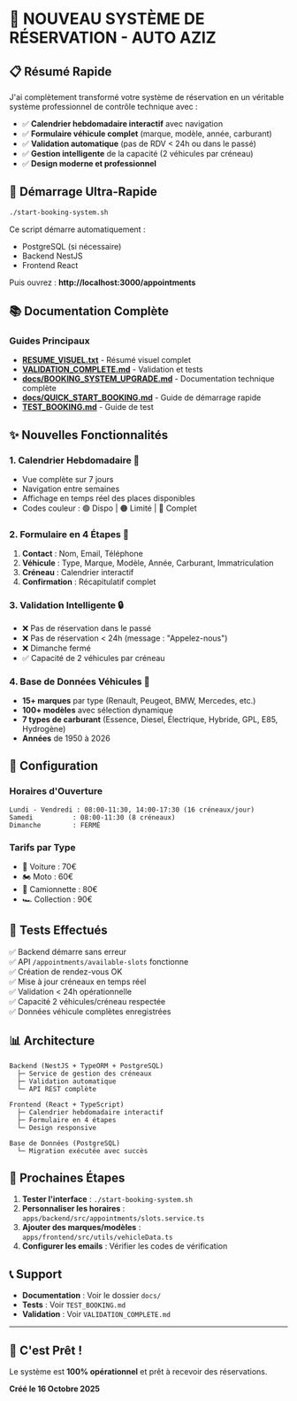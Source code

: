 # 🎉 NOUVEAU SYSTÈME DE RÉSERVATION - AUTO AZIZ

## 📋 Résumé Rapide

J'ai complètement transformé votre système de réservation en un véritable système professionnel de contrôle technique avec :

- ✅ **Calendrier hebdomadaire interactif** avec navigation
- ✅ **Formulaire véhicule complet** (marque, modèle, année, carburant)
- ✅ **Validation automatique** (pas de RDV < 24h ou dans le passé)
- ✅ **Gestion intelligente** de la capacité (2 véhicules par créneau)
- ✅ **Design moderne et professionnel**

## 🚀 Démarrage Ultra-Rapide

```bash
./start-booking-system.sh
```

Ce script démarre automatiquement :
- PostgreSQL (si nécessaire)
- Backend NestJS
- Frontend React

Puis ouvrez : **http://localhost:3000/appointments**

## 📚 Documentation Complète

### Guides Principaux
- **[RESUME_VISUEL.txt](RESUME_VISUEL.txt)** - Résumé visuel complet
- **[VALIDATION_COMPLETE.md](VALIDATION_COMPLETE.md)** - Validation et tests
- **[docs/BOOKING_SYSTEM_UPGRADE.md](docs/BOOKING_SYSTEM_UPGRADE.md)** - Documentation technique complète
- **[docs/QUICK_START_BOOKING.md](docs/QUICK_START_BOOKING.md)** - Guide de démarrage rapide
- **[TEST_BOOKING.md](TEST_BOOKING.md)** - Guide de test

## ✨ Nouvelles Fonctionnalités

### 1. Calendrier Hebdomadaire 📅
- Vue complète sur 7 jours
- Navigation entre semaines
- Affichage en temps réel des places disponibles
- Codes couleur : 🟢 Dispo | 🟠 Limité | 🔴 Complet

### 2. Formulaire en 4 Étapes 📝
1. **Contact** : Nom, Email, Téléphone
2. **Véhicule** : Type, Marque, Modèle, Année, Carburant, Immatriculation
3. **Créneau** : Calendrier interactif
4. **Confirmation** : Récapitulatif complet

### 3. Validation Intelligente 🔒
- ❌ Pas de réservation dans le passé
- ❌ Pas de réservation < 24h (message : "Appelez-nous")
- ❌ Dimanche fermé
- ✅ Capacité de 2 véhicules par créneau

### 4. Base de Données Véhicules 🚗
- **15+ marques** par type (Renault, Peugeot, BMW, Mercedes, etc.)
- **100+ modèles** avec sélection dynamique
- **7 types de carburant** (Essence, Diesel, Électrique, Hybride, GPL, E85, Hydrogène)
- **Années** de 1950 à 2026

## 🔧 Configuration

### Horaires d'Ouverture
```
Lundi - Vendredi : 08:00-11:30, 14:00-17:30 (16 créneaux/jour)
Samedi          : 08:00-11:30 (8 créneaux)
Dimanche        : FERMÉ
```

### Tarifs par Type
- 🚗 Voiture : 70€
- 🏍️ Moto : 60€
- 🚐 Camionnette : 80€
- 🏎️ Collection : 90€

## 🧪 Tests Effectués

✅ Backend démarre sans erreur  
✅ API `/appointments/available-slots` fonctionne  
✅ Création de rendez-vous OK  
✅ Mise à jour créneaux en temps réel  
✅ Validation < 24h opérationnelle  
✅ Capacité 2 véhicules/créneau respectée  
✅ Données véhicule complètes enregistrées  

## 📊 Architecture

```
Backend (NestJS + TypeORM + PostgreSQL)
  ├─ Service de gestion des créneaux
  ├─ Validation automatique
  └─ API REST complète

Frontend (React + TypeScript)
  ├─ Calendrier hebdomadaire interactif
  ├─ Formulaire en 4 étapes
  └─ Design responsive

Base de Données (PostgreSQL)
  └─ Migration exécutée avec succès
```

## 🎯 Prochaines Étapes

1. **Tester l'interface** : `./start-booking-system.sh`
2. **Personnaliser les horaires** : `apps/backend/src/appointments/slots.service.ts`
3. **Ajouter des marques/modèles** : `apps/frontend/src/utils/vehicleData.ts`
4. **Configurer les emails** : Vérifier les codes de vérification

## 📞 Support

- **Documentation** : Voir le dossier `docs/`
- **Tests** : Voir `TEST_BOOKING.md`
- **Validation** : Voir `VALIDATION_COMPLETE.md`

---

## 🎉 C'est Prêt !

Le système est **100% opérationnel** et prêt à recevoir des réservations.

**Créé le 16 Octobre 2025**

